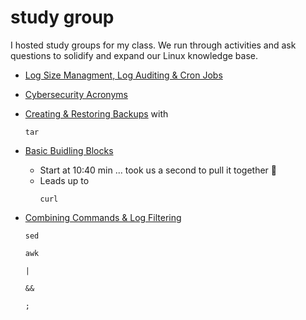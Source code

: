# study group
I hosted study groups for my class. We run through activities and ask questions to solidify and expand our Linux knowledge base.

- [Log Size Managment, Log Auditing & Cron Jobs](https://1drv.ms/v/s!AjduuC0e3vtugVnel3yELmYiUOsI?e=cKkZL9)  
- [Cybersecurity Acronyms](https://1drv.ms/v/s!AjduuC0e3vtugUB5X5HcPpSHHJnu?e=QvZyCB)
- [Creating & Restoring Backups](https://1drv.ms/v/s!AjduuC0e3vtugWBTtezf_ja-NnVa?e=gMoAty) with <pre><code>tar</code></pre>
-  [Basic Buidling Blocks](https://1drv.ms/v/s!AjduuC0e3vtuccWT4rLX19TfEXc?e=KJGBnd) 
    - Start at 10:40 min ... took us a second to pull it together :hand_over_mouth:
    - Leads up to <pre><code>curl</code></pre>
- [Combining Commands & Log Filtering](https://1drv.ms/v/s!AjduuC0e3vtugWiO_eOD6FxpDQE5?e=Bamvbl)

    <pre><code>sed</code></pre>
    <pre><code>awk</code></pre>
    <pre><code>|</code></pre>
    <pre><code>&&</code></pre>
    <pre><code>;</code></pre>
